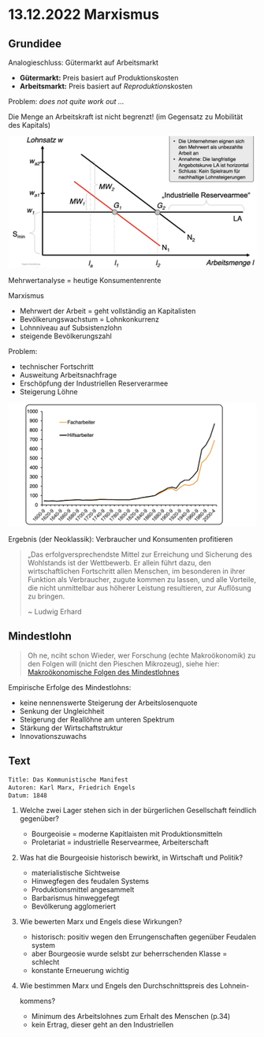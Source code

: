 # 13.12.2022 Marxismus



## Grundidee

Analogieschluss: Gütermarkt auf Arbeitsmarkt

- **Gütermarkt:** Preis basiert auf Produktionskosten
- **Arbeitsmarkt:** Preis basiert auf *Reproduktion*skosten

Problem: *does not quite work out ...*

Die Menge an Arbeitskraft ist nicht begrenzt! (im Gegensatz zu Mobilität des Kapitals)

![img](../images/2022-12-13_14-45-40.jpg)

Mehrwertanalyse = heutige Konsumentenrente

Marxismus

- Mehrwert der Arbeit = geht vollständig an Kapitalisten
- Bevölkerungswachstum = Lohnkonkurrenz
- Lohnniveau auf Subsistenzlohn
- steigende Bevölkerungszahl

Problem:

- technischer Fortschritt
- Ausweitung Arbeitsnachfrage
- Erschöpfung der Industriellen Reserverarmee
- Steigerung Löhne

![img](../images/2022-12-13_16-16-48.jpg)

Ergebnis (der Neoklassik): Verbraucher und Konsumenten profitieren

> „Das erfolgversprechendste Mittel zur Erreichung und Sicherung des Wohlstands ist der Wettbewerb. Er allein führt dazu, den wirtschaftlichen Fortschritt allen Menschen, im besonderen in ihrer Funktion als Verbraucher, zugute kommen zu lassen, und alle Vorteile, die nicht unmittelbar aus höherer Leistung resultieren, zur Auflösung zu bringen.
>
> ~ Ludwig Erhard

## Mindestlohn

> Oh ne, nciht schon Wieder, wer Forschung (echte Makroökonomik) zu den Folgen will (nicht den Pieschen Mikrozeug), siehe hier: [Makroökonomische Folgen des Mindestlohnes](https://www.boeckler.de/de/pressemitteilungen-2675-erhohung-des-mindestlohns-auf-12-euro-38638.htm)

Empirische Erfolge des Mindestlohns:

- keine nennenswerte Steigerung der Arbeitslosenquote
- Senkung der Ungleichheit
- Steigerung der Reallöhne am unteren Spektrum
- Stärkung der Wirtschaftstruktur
- Innovationszuwachs



## Text

```
Title: Das Kommunistische Manifest
Autoren: Karl Marx, Friedrich Engels
Datum: 1848
```

1. Welche zwei Lager stehen sich in der bürgerlichen Gesellschaft feindlich gegenüber?

    - Bourgeoisie = moderne Kapitlaisten mit Produktionsmitteln
    - Proletariat = industrielle Reservearmee, Arbeiterschaft

2. Was hat die Bourgeoisie historisch bewirkt, in Wirtschaft und Politik?

    - materialistische Sichtweise
    - Hinwegfegen des feudalen Systems
    - Produktionsmittel angesammelt
    - Barbarismus hinweggefegt
    - Bevölkerung agglomeriert

3. Wie bewerten Marx und Engels diese Wirkungen?

    - historisch: positiv wegen den Errungenschaften gegenüber Feudalen system
    - aber Bourgeosie wurde selsbt zur beherrschenden Klasse = schlecht
    - konstante Erneuerung wichtig

4. Wie bestimmen Marx und Engels den Durchschnittspreis des Lohnein-

    kommens?

    - Minimum des Arbeitslohnes zum Erhalt des Menschen (p.34)
    - kein Ertrag, dieser geht an den Industriellen
